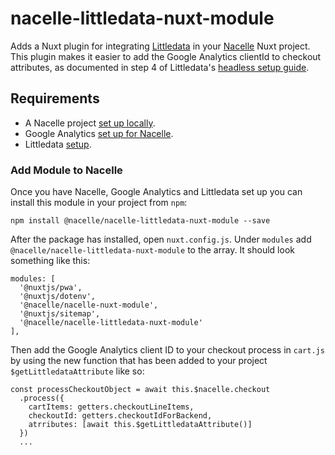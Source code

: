 # nacelle-littledata-nuxt-module

Adds a Nuxt plugin for integrating [Littledata](https://www.littledata.io/) in your [Nacelle](https://getnacelle.com/) Nuxt project. This plugin makes it easier to add the Google Analytics clientId to checkout attributes, as documented in step 4 of Littledata's [headless setup guide](https://headlessdemo.littledata.io/).

## Requirements

- A Nacelle project [set up locally](https://docs.getnacelle.com/quick-start.html).
- Google Analytics [set up for Nacelle](https://docs.getnacelle.com/deployment/deployment-netlify.html#facebook-google-anaytics-tracker-variables).
- Littledata [setup](https://headlessdemo.littledata.io/).

### Add Module to Nacelle

Once you have Nacelle, Google Analytics and Littledata set up you can install this module in your project from `npm`:

```
npm install @nacelle/nacelle-littledata-nuxt-module --save
```

After the package has installed, open `nuxt.config.js`. Under `modules` add `@nacelle/nacelle-littledata-nuxt-module` to the array. It should look something like this:

```
modules: [
  '@nuxtjs/pwa',
  '@nuxtjs/dotenv',
  '@nacelle/nacelle-nuxt-module',
  '@nuxtjs/sitemap',
  '@nacelle/nacelle-littledata-nuxt-module'
],
```

Then add the Google Analytics client ID to your checkout process in `cart.js` by using the new function that has been added to your project `$getLittledataAttribute` like so:

```
const processCheckoutObject = await this.$nacelle.checkout
  .process({
    cartItems: getters.checkoutLineItems,
    checkoutId: getters.checkoutIdForBackend,
    atrributes: [await this.$getLittledataAttribute()]
  })
  ...
```
